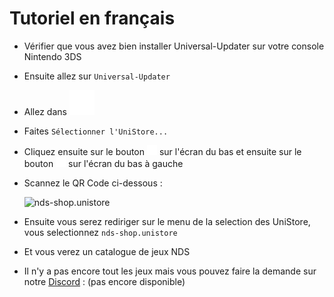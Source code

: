 # Tutoriel en français

- Vérifier que vous avez bien installer Universal-Updater sur votre console Nintendo 3DS

- Ensuite allez sur `Universal-Updater`

- Allez dans   ![Réglages](https://github.com/Universal-Team/Universal-Updater/raw/master/assets/gfx/sprites/settings.png)

- Faites `Sélectionner l'UniStore...`

- Cliquez ensuite sur le bouton   ![Ajout](https://github.com/Universal-Team/Universal-Updater/raw/master/assets/gfx/sprites/add.png) sur l'écran du bas et ensuite sur le bouton   ![QR Code](https://github.com/Universal-Team/Universal-Updater/raw/master/assets/gfx/sprites/qr_code.png) sur l'écran du bas à gauche

- Scannez le QR Code ci-dessous : 


  ![nds-shop.unistore](https://github.com/TheRinzler65/NDS-Shop/raw/main/qrcode-nds-shop.unistore.png)


- Ensuite vous serez rediriger sur le menu de la selection des UniStore, vous selectionnez `nds-shop.unistore`

- Et vous verez un catalogue de jeux NDS

- Il n'y a pas encore tout les jeux mais vous pouvez faire la demande sur notre [Discord]() : (pas encore disponible)
